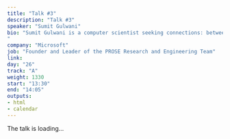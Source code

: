 ```yaml
---
title: "Talk #3"
description: "Talk #3"
speaker: "Sumit Gulwani"
bio: "Sumit Gulwani is a computer scientist seeking connections: between ideas, between research & practice, and with people with various roles. He is the inventor of many intent-understanding, programming-by-example, and programming-by-natural-language technologies including the popular Flash Fill feature in Excel used by hundreds of millions of people. He founded and currently leads the PROSE research and engineering team at Microsoft that develops APIs for program synthesis and incorporates them into various products. He has published 120+ peer-reviewed papers in top-tier conferences and journals across multiple computer science areas, delivered 45+ keynotes and invited talks at various forums, and authored 50+ patent applications (granted and pending). He was awarded the ACM SIGPLAN Robin Milner Young Researcher Award in 2014 for his pioneering contributions to end-user programming and intelligent tutoring systems. He obtained his PhD in Computer Science from UC-Berkeley, and was awarded the ACM SIGPLAN Outstanding Doctoral Dissertation Award. He obtained his BTech in Computer Science and Engineering from IIT Kanpur, and was awarded the President’s Gold Medal.
"
company: "Microsoft"
job: "Founder and Leader of the PROSE Research and Engineering Team"
link:
day: "26"
track: "A"
weight: 1330
start: "13:30"
end: "14:05"
outputs:
- html
- calendar
---
```


The talk is loading...